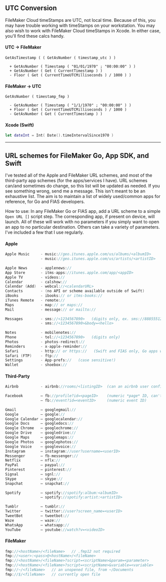 ## UTC Conversion

FileMaker Cloud timeStamps are UTC, not local time. Because of this, you may have trouble working with timeStamps on your workstation. You may also wish to work with FileMaker Cloud timeStamps in Xcode. In either case, you'll find these calcs handy.


#### UTC -> FileMaker
```
GetAsTimestamp ( ( GetAsNumber ( timestamp_utc ) )

  + GetAsNumber ( Timestamp ( "01/01/1970" ; "00:00:00" ) )
  + GetAsNumber ( Get ( CurrentTimestamp ) )
  - Floor ( Get ( CurrentTimeUTCMilliseconds ) / 1000 ) )
```

#### FileMaker -> UTC
```
GetAsNumber ( timestamp_fmp ) 
    
  - GetAsNumber ( Timestamp ( "1/1/1970" ; "00:00:00" ) )
  + Floor ( Get ( CurrentTimeUTCMilliseconds ) / 1000 )
  - GetAsNumber ( Get ( CurrentTimestamp ) )
```

#### Xcode (Swift)
```swift
let dateInt = Int( Date().timeIntervalSince1970 )
```


- - -
## URL schemes for FileMaker Go, App SDK, and Swift

I've tested all of the Apple and FileMaker URL schemes, and most of the third-party app schemes (for the apps/services I have). URL schemes can/and sometimes do change, so this list will be updated as needed. If you see something wrong, send me a message. This isn't meant to be an exhaustive list. The aim is to maintain a list of widely used/common apps for reference, for Go and FIAS developers.
 
How to use: In any FileMaker Go or FIAS app, add a URL scheme to a simple `Open URL []` script step. The corresponding app, if present on device, will launch. All of these will work with no parameters if you simply want to open an app to no particular destination. Others can take a variety of parameters. I've included a few that I use regularly.


#### Apple
```swift
Apple Music     - music://geo.itunes.apple.com/us/albums/<albumID>
                - music://geo.itunes.apple.com/us/artists/<artistID>
 
Apple News      - applenews://
App Store       - itms-apps://itunes.apple.com/app/<appID>
Apple TV        - videos://
Calendar        - calshow://
Calendar (Add)  - webcal://<calendarURL>
Contacts        - (no API or scheme available outside of Swift)
iBooks          - ibooks:// or itms-books://
iTunes Remote   - remote://
Maps            - map:// or maps://
Mail            - message:// or mailto://
 
Messages        - sms://<1234567890>   (digits only, ex. sms://8885551212)
                - sms://<1234567890>&body=<hello>
 
Notes           - mobilenotes://
Phone           - tel://<1234567890>   (digits only)
Photos          - photos-redirect://
Reminders       - x-apple-reminder://
Safari          - http:// or https://   (Swift and FIAS only, Go apps will present a web viewer)
Safari (FTP)    - ftp://
Settings        - App-prefs://   (case sensitive!)
Wallet          - shoebox://
```

#### Third-Party
```swift
Airbnb          - airbnb://rooms/<listingID>  (can an airbnb user confirm this one, please?)
 
Facebook        — fb://profile?id=<pageID>    (numeric *page* ID, can't open personal profiles)
                – fb://event?id=<eventID>     (numeric event ID)
 
Gmail           — googlegmail://
Google          — google://
Google Calendar — googlecalendar://
Google Docs     — googledocs://
Google Chrome   — googlechrome://
Google Drive    — googledrive://
Google Maps     — googlemaps://
Google Photos   — googlephotos://
Google Voice    — googlevoice://
Instagram       — instagram://user?username=<userID>
Messenger       — fb-messenger://
Netflix         — nflx://
PayPal          — paypal://
Pinterest       — pinterest://
Signal          — sgnl://
Skype           — skype://
Snapchat        — snapchat://
 
Spotify         — spotify://spotify:album:<albumID>
                – spotify://spotify:artist:<artistID>
 
Tumblr          – tumblr://
Twitter         — twitter://user?screen_name=<userID>
TweetBot        — tweetbot://
Waze            — waze://
WhatsApp        — whatsapp://
YouTube         – youtube://watch?v=<videoID>
```

#### FileMaker
```swift
fmp://<hostName>/<fileName>   // .fmp12 not required
fmp://<user>:<pass>@<hostName>/<fileName>
fmp://<hostName>/<fileName>?script=<scriptName>&param=<parameter>
fmp://<hostName>/<fileName>?script=<scriptName>&variable=<variable>
fmp://~/<fileName>   // an unopened file, from ~/Documents
fmp://$/<fileName>   // currently open file
```

